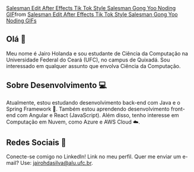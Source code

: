 <div class="tenor-gif-embed" data-postid="14608796176911893558" data-share-method="host" data-aspect-ratio="0.901606" data-width="100%"><a href="https://tenor.com/view/salesman-edit-after-effects-tik-tok-style-salesman-gong-yoo-noding-gif-14608796176911893558">Salesman Edit After Effects Tik Tok Style Salesman Gong Yoo Noding GIF</a>from <a href="https://tenor.com/search/salesman+edit+after+effects+tik+tok+style+salesman+gong+yoo+noding-gifs">Salesman Edit After Effects Tik Tok Style Salesman Gong Yoo Noding GIFs</a></div> <script type="text/javascript" async src="https://tenor.com/embed.js"></script>

## Olá 👋

Meu nome é Jairo Holanda e sou estudante de Ciência da Computação na Universidade Federal do Ceará (UFC), no campus de Quixadá. Sou interessado em qualquer assunto que envolva Ciência da Computação.

## Sobre Desenvolvimento 💻

Atualmente, estou estudando desenvolvimento back-end com Java e o Spring Framework 🌱. Também estou aprendendo desenvolvimento front-end com Angular e React (JavaScript). Além disso, tenho interesse em Computação em Nuvem, como Azure e AWS Cloud ☁️.

## Redes Sociais 👥

Conecte-se comigo no LinkedIn! Link no meu perfil. Quer me enviar um e-mail? Use: [jairohdasilva@alu.ufc.br](mailto:jairohdasilva@alu.ufc.br).
